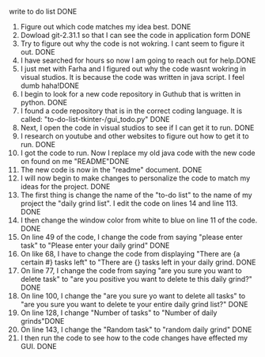 write to do list DONE

1) Figure out which code matches my idea best. DONE
2) Dowload git-2.31.1 so that I can see the code in application form DONE
3) Try to figure out why the code is not wokring. I cant seem to figure it out. DONE
4) I have searched for hours so now I am going to reach out for help.DONE 
5) I just met with Farha and I figured out why the code wasnt wokring in visual studios. It is because the code was written in java script. I feel dumb haha!DONE 
6) I begin to look for a new code repository in Guthub that is written in python. DONE 
7) I found a code repository that is in the correct coding language. It is called: "to-do-list-tkinter-/gui_todo.py" DONE
8) Next, I open the code in visual studios to see if I can get it to run. DONE
9) I research on youtube and other websites to figure out how to get it to run. DONE
10) I got the code to run. Now I replace my old java code with the new code on found on me "README"DONE
11) The new code is now in the "readme" document. DONE
12) I will now begin to make changes to personalize the code to match my ideas for the project. DONE
13) The first thing is change the name of the "to-do list" to the name of my project the "daily grind list". I edit the code on lines 14 and line 113. DONE
14) I then change the window color from white to blue on line 11 of the code. DONE
15) On line 49 of the code, I change the code from saying "please enter task" to "Please enter your daily grind" DONE
16) On like 68, I have to change the code from displaying "There are {a certain #} tasks left" to "There are {} tasks left in your daily grind. DONE
17) On line 77, I change the code from saying "are you sure you want to delete task" to "are you positive you want to delete te this daily grind?" DONE
18) On line 100, I change the "are you sure yo want to delete all tasks" to "are you sure you want to delete te your entire daily grind list?" DONE
19) On line 128, I change "Number of tasks" to "Number of daily grinds"DONE
20) On line 143, I change the "Random task" to "random daily grind" DONE 
21) I then run the code to see how to the code changes have effected my GUI. DONE
